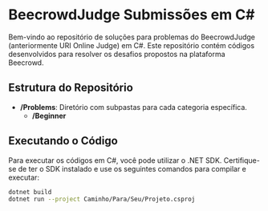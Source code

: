 # BeecrowdJudge Submissões em C#

Bem-vindo ao repositório de soluções para problemas do BeecrowdJudge (anteriormente URI Online Judge) em C#. Este repositório contém códigos desenvolvidos para resolver os desafios propostos na plataforma Beecrowd.

## Estrutura do Repositório

- **/Problems**: Diretório com subpastas para cada categoria específica.
  - **/Beginner**

## Executando o Código

Para executar os códigos em C#, você pode utilizar o .NET SDK. Certifique-se de ter o SDK instalado e use os seguintes comandos para compilar e executar:

```sh
dotnet build
dotnet run --project Caminho/Para/Seu/Projeto.csproj

